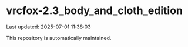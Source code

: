# vrcfox-2.3_body_and_cloth_edition

Last updated: 2025-07-01 11:38:03

This repository is automatically maintained.
